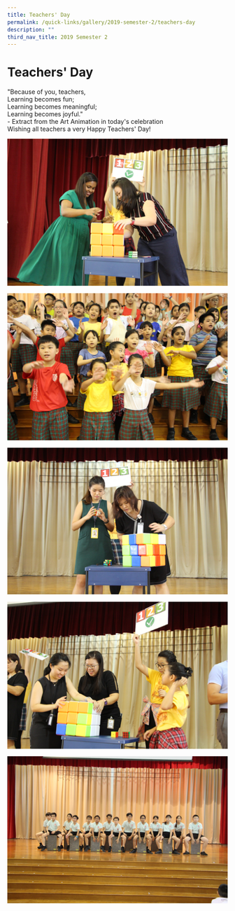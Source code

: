 ```yaml
---
title: Teachers' Day
permalink: /quick-links/gallery/2019-semester-2/teachers-day
description: ""
third_nav_title: 2019 Semester 2
---
```

# **Teachers' Day**

"Because of you, teachers,    
Learning becomes fun;   
Learning becomes meaningful;   
Learning becomes joyful."   
\- Extract from the Art Animation in today's celebration    
Wishing all teachers a very Happy Teachers' Day!

![](/images/TD1%20(0).jpg)

![](/images/TD1%20(1).jpg)

![](/images/TD1%20(10).jpg)

![](/images/TD1%20(12).jpg)

![](/images/TD1%20(2).jpg)